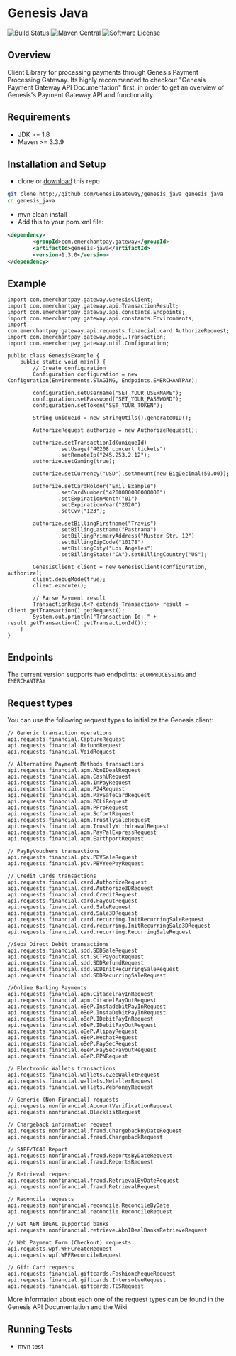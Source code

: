 Genesis Java
===========

[![Build Status](https://img.shields.io/travis/GenesisGateway/genesis_java.svg?style=flat)](https://travis-ci.org/GenesisGateway/genesis_java)
[![Maven Central](https://maven-badges.herokuapp.com/maven-central/com.emerchantpay.gateway/genesis-java/badge.svg?style=flat)](https://maven-badges.herokuapp.com/maven-central/com.emerchantpay.gateway/genesis-java/)
[![Software License](https://img.shields.io/badge/license-MIT-green.svg?style=flat)](LICENSE)

Overview
--------

Client Library for processing payments through Genesis Payment Processing Gateway. Its highly recommended to checkout "Genesis Payment Gateway API Documentation" first, in order to get an overview of Genesis's Payment Gateway API and functionality.

Requirements
------------

* JDK >= 1.8
* Maven >= 3.3.9

Installation and Setup
------------

* clone or [download](https://github.com/GenesisGateway/genesis_java/archive/master.zip) this repo

```sh
git clone http://github.com/GenesisGateway/genesis_java genesis_java
cd genesis_java
```
* mvn clean install
* Add this to your pom.xml file:
```xml
<dependency>
        <groupId>com.emerchantpay.gateway</groupId>
        <artifactId>genesis-java</artifactId>
        <version>1.3.0</version>
</dependency>
```

Example
------------------

```
import com.emerchantpay.gateway.GenesisClient;
import com.emerchantpay.gateway.api.TransactionResult;
import com.emerchantpay.gateway.api.constants.Endpoints;
import com.emerchantpay.gateway.api.constants.Environments;
import com.emerchantpay.gateway.api.requests.financial.card.AuthorizeRequest;
import com.emerchantpay.gateway.model.Transaction;
import com.emerchantpay.gateway.util.Configuration;

public class GenesisExample {
    public static void main() {
        // Create configuration
        Configuration configuration = new Configuration(Environments.STAGING, Endpoints.EMERCHANTPAY);

        configuration.setUsername("SET_YOUR_USERNAME");
        configuration.setPassword("SET_YOUR_PASSWORD");
        configuration.setToken("SET_YOUR_TOKEN");

        String uniqueId = new StringUtils().generateUID();

        AuthorizeRequest authorize = new AuthorizeRequest();

        authorize.setTransactionId(uniqueId)
                .setUsage("40208 concert tickets")
                .setRemoteIp("245.253.2.12");
        authorize.setGaming(true);

        authorize.setCurrency("USD").setAmount(new BigDecimal(50.00));

        authorize.setCardHolder("Emil Example")
                .setCardNumber("4200000000000000")
                .setExpirationMonth("01")
                .setExpirationYear("2020")
                .setCvv("123");

        authorize.setBillingFirstname("Travis")
                .setBillingLastname("Pastrana")
                .setBillingPrimaryAddress("Muster Str. 12")
                .setBillingZipCode("10178")
                .setBillingCity("Los Angeles")
                .setBillingState("CA").setBillingCountry("US");

        GenesisClient client = new GenesisClient(configuration, authorize);
        client.debugMode(true);
        client.execute();

        // Parse Payment result
        TransactionResult<? extends Transaction> result = client.getTransaction().getRequest();
        System.out.println("Transaction Id: " + result.getTransaction().getTransactionId());
    }
}
```


Endpoints
---------

The current version supports two endpoints: ```ECOMPROCESSING``` and ```EMERCHANTPAY```

Request types
-------------

You can use the following request types to initialize the Genesis client:

```text
// Generic transaction operations
api.requests.financial.CaptureRequest
api.requests.financial.RefundRequest
api.requests.financial.VoidRequest

// Alternative Payment Methods transactions
api.requests.financial.apm.AbnIDealRequest
api.requests.financial.apm.CashURequest
api.requests.financial.apm.InPayRequest
api.requests.financial.apm.P24Request
api.requests.financial.apm.PaySafeCardRequest
api.requests.financial.apm.POLiRequest
api.requests.financial.apm.PProRequest
api.requests.financial.apm.SofortRequest
api.requests.financial.apm.TrustlySaleRequest
api.requests.financial.apm.TrustlyWithdrawalRequest
api.requests.financial.apm.PayPalExpressRequest
api.requests.financial.apm.EarthportRequest

// PayByVouchers transactions
api.requests.financial.pbv.PBVSaleRequest
api.requests.financial.pbv.PBVYeePayRequest

// Credit Cards transactions
api.requests.financial.card.AuthorizeRequest
api.requests.financial.card.Authorize3DRequest
api.requests.financial.card.CreditRequest
api.requests.financial.card.PayoutRequest
api.requests.financial.card.SaleRequest
api.requests.financial.card.Sale3DRequest
api.requests.financial.card.recurring.InitRecurringSaleRequest
api.requests.financial.card.recurring.InitRecurringSale3DRequest
api.requests.financial.card.recurring.RecurringSaleRequest

//Sepa Direct Debit transactions
api.requests.financial.sdd.SDDSaleRequest
api.requests.financial.sct.SCTPayoutRequest
api.requests.financial.sdd.SDDRefundRequest
api.requests.financial.sdd.SDDInitRecurringSaleRequest
api.requests.financial.sdd.SDDRecurringSaleRequest

//Online Banking Payments
api.requests.financial.apm.CitadelPayInRequest
api.requests.financial.apm.CitadelPayOutRequest
api.requests.financial.oBeP.InstadebitPayInRequest
api.requests.financial.oBeP.InstaDebitPayInRequest
api.requests.financial.oBeP.IDebitPayInRequest
api.requests.financial.oBeP.IDebitPayOutRequest
api.requests.financial.oBeP.AlipayRequest
api.requests.financial.oBeP.WechatRequest
api.requests.financial.oBeP.PaySecRequest
api.requests.financial.oBeP.PaySecPayoutRequest
api.requests.financial.oBeP.RPNRequest

// Electronic Wallets transactions
api.requests.financial.wallets.eZeeWalletRequest
api.requests.financial.wallets.NetellerRequest
api.requests.financial.wallets.WebMoneyRequest

// Generic (Non-Financial) requests
api.requests.nonfinancial.AccountVerificationRequest
api.requests.nonfinancial.BlacklistRequest

// Chargeback information request
api.requests.nonfinancial.fraud.ChargebackByDateRequest
api.requests.nonfinancial.fraud.ChargebackRequest

// SAFE/TC40 Report
api.requests.nonfinancial.fraud.ReportsByDateRequest
api.requests.nonfinancial.fraud.ReportsRequest

// Retrieval request
api.requests.nonfinancial.fraud.RetrievalByDateRequest
api.requests.nonfinancial.fraud.RetrievalRequest

// Reconcile requests
api.requests.nonfinancial.reconcile.ReconcileByDate
api.requests.nonfinancial.reconcile.ReconcileRequest

// Get ABN iDEAL supported banks
api.requests.nonfinancial.retrieve.AbnIDealBanksRetrieveRequest

// Web Payment Form (Checkout) requests
api.requests.wpf.WPFCreateRequest
api.requests.wpf.WPFReconcileRequest

// Gift Card requests
api.requests.financial.giftcards.FashionchequeRequest
api.requests.financial.giftcards.IntersolveRequest
api.requests.financial.giftcards.TCSRequest
```


More information about each one of the request types can be found in the Genesis API Documentation and the Wiki

Running Tests
--------------

* mvn test